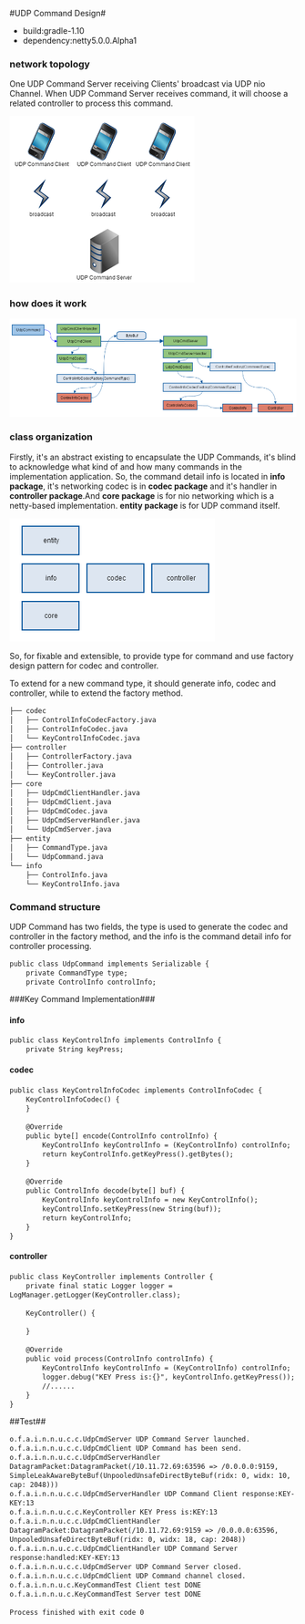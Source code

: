 #UDP Command Design#
- build:gradle-1.10
- dependency:netty5.0.0.Alpha1

### network topology ###
One UDP Command Server receiving Clients' broadcast via UDP nio Channel.
When UDP Command Server receives command, it will choose a related controller to process this command.
 
![topology.png](topology.png)

### how does it work ###
![design.png](design.png)

### class organization ###
Firstly, it's an abstract existing to encapsulate the UDP Commands, it's blind to acknowledge what kind of and how many commands in the implementation application. So, the command detail info is located in **info package**, it's networking codec is in **codec package** and it's handler in **controller package**.And **core package** is for nio networking which is a netty-based implementation. **entity package** is for UDP command itself.
 
![package.png](package.png)

So, for fixable and extensible, to provide type for command and use factory design pattern for codec and controller. 

To extend for a new command type, it should generate info, codec and controller, while to extend the factory method.

	├── codec
	│   ├── ControlInfoCodecFactory.java
	│   ├── ControlInfoCodec.java
	│   └── KeyControlInfoCodec.java
	├── controller
	│   ├── ControllerFactory.java
	│   ├── Controller.java
	│   └── KeyController.java
	├── core
	│   ├── UdpCmdClientHandler.java
	│   ├── UdpCmdClient.java
	│   ├── UdpCmdCodec.java
	│   ├── UdpCmdServerHandler.java
	│   └── UdpCmdServer.java
	├── entity
	│   ├── CommandType.java
	│   └── UdpCommand.java
	└── info
	    ├── ControlInfo.java
	    └── KeyControlInfo.java

### Command structure ###
UDP Command has two fields, the type is used to generate the codec and controller in the factory method, and the info is the command detail info for controller processing.

	public class UdpCommand implements Serializable {
	    private CommandType type;
	    private ControlInfo controlInfo;

###Key Command Implementation###
#### info ####

	public class KeyControlInfo implements ControlInfo {
	    private String keyPress;
#### codec ####

	public class KeyControlInfoCodec implements ControlInfoCodec {
	    KeyControlInfoCodec() {
	    }
	
	    @Override
	    public byte[] encode(ControlInfo controlInfo) {
	        KeyControlInfo keyControlInfo = (KeyControlInfo) controlInfo;
	        return keyControlInfo.getKeyPress().getBytes();
	    }
	
	    @Override
	    public ControlInfo decode(byte[] buf) {
	        KeyControlInfo keyControlInfo = new KeyControlInfo();
	        keyControlInfo.setKeyPress(new String(buf));
	        return keyControlInfo;
	    }
	}

#### controller ####

	public class KeyController implements Controller {
	    private final static Logger logger = LogManager.getLogger(KeyController.class);
	
	    KeyController() {
	
	    }
	
	    @Override
	    public void process(ControlInfo controlInfo) {
	        KeyControlInfo keyControlInfo = (KeyControlInfo) controlInfo;
	        logger.debug("KEY Press is:{}", keyControlInfo.getKeyPress());
	        //......
	    }
	}

##Test##

	o.f.a.i.n.n.u.c.c.UdpCmdServer UDP Command Server launched.
	o.f.a.i.n.n.u.c.c.UdpCmdClient UDP Command has been send.
	o.f.a.i.n.n.u.c.c.UdpCmdServerHandler DatagramPacket:DatagramPacket(/10.11.72.69:63596 => /0.0.0.0:9159, SimpleLeakAwareByteBuf(UnpooledUnsafeDirectByteBuf(ridx: 0, widx: 10, cap: 2048)))
	o.f.a.i.n.n.u.c.c.UdpCmdServerHandler UDP Command Client response:KEY-KEY:13
	o.f.a.i.n.n.u.c.c.KeyController KEY Press is:KEY:13
	o.f.a.i.n.n.u.c.c.UdpCmdClientHandler DatagramPacket:DatagramPacket(/10.11.72.69:9159 => /0.0.0.0:63596, UnpooledUnsafeDirectByteBuf(ridx: 0, widx: 18, cap: 2048))
	o.f.a.i.n.n.u.c.c.UdpCmdClientHandler UDP Command Server response:handled:KEY-KEY:13
	o.f.a.i.n.n.u.c.c.UdpCmdServer UDP Command Server closed.
	o.f.a.i.n.n.u.c.c.UdpCmdClient UDP Command channel closed.
	o.f.a.i.n.n.u.c.KeyCommandTest Client test DONE
	o.f.a.i.n.n.u.c.KeyCommandTest Server test DONE
	
	Process finished with exit code 0